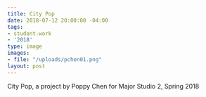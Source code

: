```yaml
---
title: City Pop
date: 2018-07-12 20:00:00 -04:00
tags:
- student-work
- '2018'
type: image
images:
- file: "/uploads/pchen01.png"
layout: post
---
```


City Pop, a project by Poppy Chen for Major Studio 2, Spring 2018
